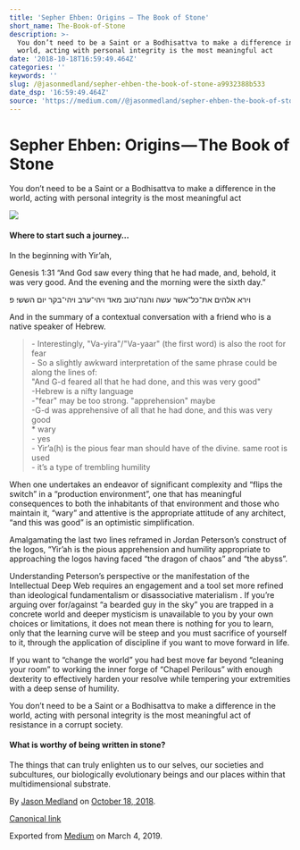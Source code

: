 ```yaml
---
title: 'Sepher Ehben: Origins — The Book of Stone'
short_name: The-Book-of-Stone
description: >-
  You don’t need to be a Saint or a Bodhisattva to make a difference in the
  world, acting with personal integrity is the most meaningful act
date: '2018-10-18T16:59:49.464Z'
categories: ''
keywords: ''
slug: /@jasonmedland/sepher-ehben-the-book-of-stone-a9932388b533
date_dsp: '16:59:49.464Z'
source: 'https://medium.com//@jasonmedland/sepher-ehben-the-book-of-stone-a9932388b533'
---
```


# Sepher Ehben: Origins — The Book of Stone

You don’t need to be a Saint or a Bodhisattva to make a difference in the world, acting with personal integrity is the most meaningful act

![](https://cdn-images-1.medium.com/max/800/1*V1amqCE1tzcLDaqEvNafSQ.jpeg)

#### Where to start such a journey…

In the beginning with Yir’ah,

Genesis 1:31 “And God saw every thing that he had made, and, behold, it was very good. And the evening and the morning were the sixth day.”

וירא אלהים את־כל־אשר עשה והנה־טוב מאד ויהי־ערב ויהי־בקר יום הששי׃ פ

And in the summary of a contextual conversation with a friend who is a native speaker of Hebrew.

> \- Interestingly, "Va-yira"/"Va-yaar" (the first word) is also the root for fear  
> \- So a slightly awkward interpretation of the same phrase could be along the lines of:  
> "And G-d feared all that he had done, and this was very good"  
> \-Hebrew is a nifty language  
> \-"fear" may be too strong. "apprehension" maybe  
> \-G-d was apprehensive of all that he had done, and this was very good  
> \* wary  
> \- yes  
> \- Yir’a(h) is the pious fear man should have of the divine. same root is used  
> \- it’s a type of trembling humility

When one undertakes an endeavor of significant complexity and “flips the switch” in a “production environment”, one that has meaningful consequences to both the inhabitants of that environment and those who maintain it, “wary” and attentive is the appropriate attitude of any architect, “and this was good” is an optimistic simplification.

Amalgamating the last two lines reframed in Jordan Peterson’s construct of the logos, “Yir’ah is the pious apprehension and humility appropriate to approaching the logos having faced “the dragon of chaos” and “the abyss”.

Understanding Peterson’s perspective or the manifestation of the Intellectual Deep Web requires an engagement and a tool set more refined than ideological fundamentalism or disassociative materialism . If you’re arguing over for/against “a bearded guy in the sky” you are trapped in a concrete world and deeper mysticism is unavailable to you by your own choices or limitations, it does not mean there is nothing for you to learn, only that the learning curve will be steep and you must sacrifice of yourself to it, through the application of discipline if you want to move forward in life.

If you want to “change the world” you had best move far beyond “cleaning your room” to working the inner forge of “Chapel Perilous” with enough dexterity to effectively harden your resolve while tempering your extremities with a deep sense of humility.

You don’t need to be a Saint or a Bodhisattva to make a difference in the world, acting with personal integrity is the most meaningful act of resistance in a corrupt society.

#### What is worthy of being written in stone?

The things that can truly enlighten us to our selves, our societies and subcultures, our biologically evolutionary beings and our places within that multidimensional substrate.

By [Jason Medland](https://medium.com/@jasonmedland) on [October 18, 2018](https://medium.com/p/a9932388b533).

[Canonical link](https://medium.com/@jasonmedland/sepher-ehben-the-book-of-stone-a9932388b533)

Exported from [Medium](https://medium.com) on March 4, 2019.